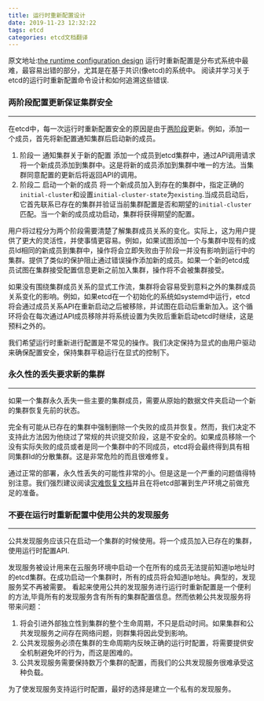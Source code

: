 ```yaml
---
title: 运行时重新配置设计
date: 2019-11-23 12:32:22
tags: etcd
categories: etcd文档翻译
---
```

原文地址:[the runtime configuration design](https://github.com/etcd-io/etcd/blob/master/Documentation/op-guide/runtime-reconf-design.md)
运行时重新配置是分布式系统中最难，最容易出错的部分，尤其是在基于共识(像etcd)的系统中。
阅读并学习关于etcd的运行时重新配置命令设计和如何追溯这些错误.
### 两阶段配置更新保证集群安全
* * *
在etcd中，每一次运行时重新配置安全的原因是由于[两阶段](https://newonexd.github.io/2019/11/23/blog/etcd/%E8%BF%90%E8%A1%8C%E6%97%B6%E9%87%8D%E6%96%B0%E9%85%8D%E7%BD%AE/)更新。例如，添加一个成员，首先将新配置通知集群后启动新的成员。

1. 阶段一 通知集群关于新的配置
添加一个成员到etcd集群中，通过API调用请求将一个新成员添加到集群中。这是将新的成员添加到集群中唯一的方法。当集群同意配置的更新后将返回API的调用。
2. 阶段二 启动一个新的成员
将一个新成员加入到存在的集群中，指定正确的`initial-cluster`和设置`initial-cluster-state`为`existing`.当成员启动后，它首先联系已存在的集群并验证当前集群配置是否和期望的`initial-cluster`匹配。当一个新的成员成功启动，集群将获得期望的配置。

用户将过程分为两个阶段需要清楚了解集群成员关系的变化。实际上，这为用户提供了更大的灵活性，并使事情更容易。例如，如果试图添加一个与集群中现有的成员Id相同的新成员到集群中，操作将会立即失败由于阶段一并没有影响到运行中的集群。提供了类似的保护阻止通过错误操作添加新的成员。如果一个新的etcd成员试图在集群接受配置信息更新之前加入集群，操作将不会被集群接受。

如果没有围绕集群成员关系的显式工作流，集群将会容易受到意料之外的集群成员关系变化的影响。例如，如果etcd在一个初始化的系统如systemd中运行，etcd将会通过成员关系API在重新启动之后被移除，并试图在启动后重新加入。这个循环将会在每次通过API成员移除并将系统设置为失败后重新启动etcd时继续，这是预料之外的。

我们希望运行时重新进行配置是不常见的操作。我们决定保持为显式的由用户驱动来确保配置安全，保持集群平稳运行在显式的控制下。

### 永久性的丢失要求新的集群
* * *
如果一个集群永久丢失一些主要的集群成员，需要从原始的数据文件夹启动一个新的集群恢复先前的状态。

完全有可能从已存在的集群中强制删除一个失败的成员并恢复。然而，我们决定不支持此方法因为他绕过了常规的共识提交阶段，这是不安全的。如果成员移除一个没有实际失败的成员或者是同一个集群中的不同成员，etcd将会最终得到具有相同集群Id的分散集群。这是非常危险的而且很难修复。

通过正常的部署，永久性丢失的可能性非常的小。但是这是一个严重的问题值得特别注意。我们强烈建议阅读[灾难恢复文档](https://github.com/etcd-io/etcd/blob/master/Documentation/op-guide/recovery.md)并且在将etcd部署到生产环境之前做充足的准备。

### 不要在运行时重新配置中使用公共的发现服务
* * *
公共发现服务应该只在启动一个集群的时候使用。将一个成员加入已存在的集群，使用运行时配置API.

发现服务被设计用来在云服务环境中启动一个在所有的成员无法提前知道Ip地址时的etcd集群。在成功启动一个集群时，所有的成员将会知道Ip地址。典型的，发现服务奖不再被需要。
看起来使用公共的发现服务进行运行时重新配置是一个便利的方法,毕竟所有的发现服务含有所有的集群配置信息。然而依赖公共发现服务将带来问题：

1. 将会引进外部独立性到集群的整个生命周期，不只是启动时间。如果集群和公共发现服务之间存在网络问题，则群集将因此受到影响。
2. 公共发现服务必须在集群的生命周期内反映正确的运行时配置，将需要提供安全机制避免坏的行为，而这是困难的。
3. 公共发现服务需要保持数万个集群的配置，而我们的公共发现服务很难承受这种负载。

为了使发现服务支持运行时配置，最好的选择是建立一个私有的发现服务。